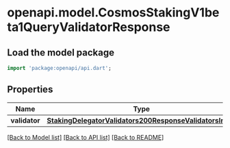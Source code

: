 # openapi.model.CosmosStakingV1beta1QueryValidatorResponse

## Load the model package
```dart
import 'package:openapi/api.dart';
```

## Properties
Name | Type | Description | Notes
------------ | ------------- | ------------- | -------------
**validator** | [**StakingDelegatorValidators200ResponseValidatorsInner**](StakingDelegatorValidators200ResponseValidatorsInner.md) |  | [optional] 

[[Back to Model list]](../README.md#documentation-for-models) [[Back to API list]](../README.md#documentation-for-api-endpoints) [[Back to README]](../README.md)


